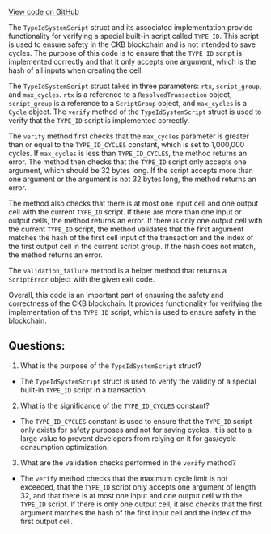[View code on GitHub](https://github.com/nervosnetwork/ckb/blob/develop/script/src/type_id.rs)

The `TypeIdSystemScript` struct and its associated implementation provide functionality for verifying a special built-in script called `TYPE_ID`. This script is used to ensure safety in the CKB blockchain and is not intended to save cycles. The purpose of this code is to ensure that the `TYPE_ID` script is implemented correctly and that it only accepts one argument, which is the hash of all inputs when creating the cell.

The `TypeIdSystemScript` struct takes in three parameters: `rtx`, `script_group`, and `max_cycles`. `rtx` is a reference to a `ResolvedTransaction` object, `script_group` is a reference to a `ScriptGroup` object, and `max_cycles` is a `Cycle` object. The `verify` method of the `TypeIdSystemScript` struct is used to verify that the `TYPE_ID` script is implemented correctly.

The `verify` method first checks that the `max_cycles` parameter is greater than or equal to the `TYPE_ID_CYCLES` constant, which is set to 1,000,000 cycles. If `max_cycles` is less than `TYPE_ID_CYCLES`, the method returns an error. The method then checks that the `TYPE_ID` script only accepts one argument, which should be 32 bytes long. If the script accepts more than one argument or the argument is not 32 bytes long, the method returns an error.

The method also checks that there is at most one input cell and one output cell with the current `TYPE_ID` script. If there are more than one input or output cells, the method returns an error. If there is only one output cell with the current `TYPE_ID` script, the method validates that the first argument matches the hash of the first cell input of the transaction and the index of the first output cell in the current script group. If the hash does not match, the method returns an error.

The `validation_failure` method is a helper method that returns a `ScriptError` object with the given exit code.

Overall, this code is an important part of ensuring the safety and correctness of the CKB blockchain. It provides functionality for verifying the implementation of the `TYPE_ID` script, which is used to ensure safety in the blockchain.
## Questions:
 1. What is the purpose of the `TypeIdSystemScript` struct?
- The `TypeIdSystemScript` struct is used to verify the validity of a special built-in `TYPE_ID` script in a transaction.

2. What is the significance of the `TYPE_ID_CYCLES` constant?
- The `TYPE_ID_CYCLES` constant is used to ensure that the `TYPE_ID` script only exists for safety purposes and not for saving cycles. It is set to a large value to prevent developers from relying on it for gas/cycle consumption optimization.

3. What are the validation checks performed in the `verify` method?
- The `verify` method checks that the maximum cycle limit is not exceeded, that the `TYPE_ID` script only accepts one argument of length 32, and that there is at most one input and one output cell with the `TYPE_ID` script. If there is only one output cell, it also checks that the first argument matches the hash of the first input cell and the index of the first output cell.
